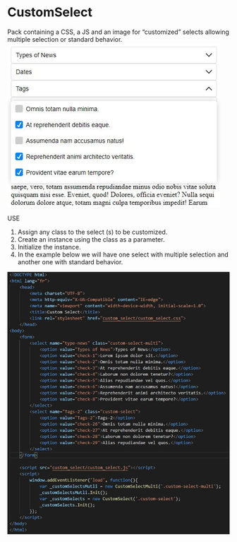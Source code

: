 # CustomSelect

Pack containing a CSS, a JS and an image for “customized” selects allowing multiple selection or standard behavior.
![alt text](https://github.com/AlexBelin/CustomSelect/blob/main/screen01.jpg)


USE
1) Assign any class to the select (s) to be customized.
2) Create an instance using the class as a parameter.
3) Initialize the instance.
4) In the example below we will have one select with multiple selection and another one with standard behavior.

![alt text](https://github.com/AlexBelin/CustomSelect/blob/main/screencode.JPG)
